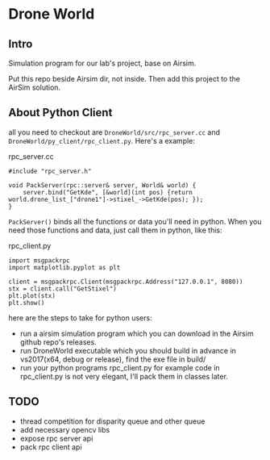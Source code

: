 # Drone World

## Intro

Simulation program for our lab's project, base on Airsim.

Put this repo beside Airsim dir, not inside. Then add this project to the AirSim solution.

## About Python Client

all you need to checkout are `DroneWorld/src/rpc_server.cc` and `DroneWorld/py_client/rpc_client.py`. Here's a example:

rpc_server.cc
```
#include "rpc_server.h"

void PackServer(rpc::server& server, World& world) {
	server.bind("GetKde", [&world](int pos) {return world.drone_list_["drone1"]->stixel_->GetKde(pos); });
}
```
`PackServer()` binds all the functions or data you'll need in python. When you need those functions and data, just call them in python, like this:

rpc_client.py
```
import msgpackrpc
import matplotlib.pyplot as plt

client = msgpackrpc.Client(msgpackrpc.Address("127.0.0.1", 8080))
stx = client.call("GetStixel")
plt.plot(stx)
plt.show()
```

here are the steps to take for python users:

- run a airsim simulation program
  which you can download in the Airsim github repo's releases.
- run DroneWorld executable
  which you should build in advance in vs2017(x64, debug or release), find the exe file in build/
- run your python programs
  rpc_client.py for example
  code in rpc_client.py is not very elegant, I'll pack them in classes later.

## TODO

- thread competition for disparity queue and other queue
- add necessary opencv libs
- expose rpc server api
- pack rpc client api